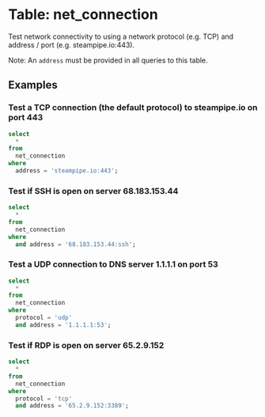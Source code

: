 # Table: net_connection

Test network connectivity to using a network protocol (e.g. TCP) and address / port (e.g. steampipe.io:443).

Note: An `address` must be provided in all queries to this table.

## Examples

### Test a TCP connection (the default protocol) to steampipe.io on port 443

```sql
select
  *
from
  net_connection
where
  address = 'steampipe.io:443';
```

### Test if SSH is open on server 68.183.153.44

```sql
select
  *
from
  net_connection
where
  and address = '68.183.153.44:ssh';
```

### Test a UDP connection to DNS server 1.1.1.1 on port 53

```sql
select
  *
from
  net_connection
where
  protocol = 'udp'
  and address = '1.1.1.1:53';
```

### Test if RDP is open on server 65.2.9.152

```sql
select
  *
from
  net_connection
where
  protocol = 'tcp'
  and address = '65.2.9.152:3389';
```
